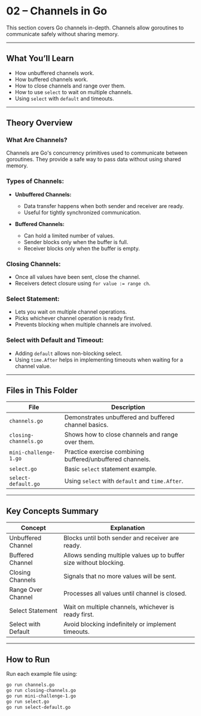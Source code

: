 # 02 – Channels in Go

This section covers Go channels in-depth. Channels allow goroutines to communicate safely without sharing memory.

---

## What You’ll Learn

* How unbuffered channels work.
* How buffered channels work.
* How to close channels and range over them.
* How to use `select` to wait on multiple channels.
* Using `select` with `default` and timeouts.

---

## Theory Overview

### What Are Channels?

Channels are Go's concurrency primitives used to communicate between goroutines. They provide a safe way to pass data without using shared memory.

### Types of Channels:

* **Unbuffered Channels:**

  * Data transfer happens when both sender and receiver are ready.
  * Useful for tightly synchronized communication.

* **Buffered Channels:**

  * Can hold a limited number of values.
  * Sender blocks only when the buffer is full.
  * Receiver blocks only when the buffer is empty.

### Closing Channels:

* Once all values have been sent, close the channel.
* Receivers detect closure using `for value := range ch`.

### Select Statement:

* Lets you wait on multiple channel operations.
* Picks whichever channel operation is ready first.
* Prevents blocking when multiple channels are involved.

### Select with Default and Timeout:

* Adding `default` allows non-blocking select.
* Using `time.After` helps in implementing timeouts when waiting for a channel value.

---

## Files in This Folder

| File                  | Description                                               |
| --------------------- | --------------------------------------------------------- |
| `channels.go`         | Demonstrates unbuffered and buffered channel basics.      |
| `closing-channels.go` | Shows how to close channels and range over them.          |
| `mini-challenge-1.go` | Practice exercise combining buffered/unbuffered channels. |
| `select.go`           | Basic `select` statement example.                         |
| `select-default.go`   | Using `select` with `default` and `time.After`.           |

---

## Key Concepts Summary

| Concept             | Explanation                                                        |
| ------------------- | ------------------------------------------------------------------ |
| Unbuffered Channel  | Blocks until both sender and receiver are ready.                   |
| Buffered Channel    | Allows sending multiple values up to buffer size without blocking. |
| Closing Channels    | Signals that no more values will be sent.                          |
| Range Over Channel  | Processes all values until channel is closed.                      |
| Select Statement    | Wait on multiple channels, whichever is ready first.               |
| Select with Default | Avoid blocking indefinitely or implement timeouts.                 |

---

## How to Run

Run each example file using:

```bash
go run channels.go
go run closing-channels.go
go run mini-challenge-1.go
go run select.go
go run select-default.go
```